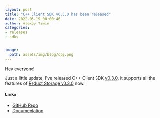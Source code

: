 ```yaml
---
layout: post
title: "C++ Client SDK v0.3.0 has been released"
date: 2022-03-19 00:00:46
author: Alexey Timin
categories:
- releases
- sdks 


image:
  path: assets/img/blog/cpp.png
---
```

Hey everyone!

Just a little update, I've released C++ Client SDK [v0.3.0](https://github.com/reduct-storage/reduct-cpp/releases/tag/v0.3.0),
it supports all the features of [Reduct Storage v0.3.0](/release/storage/reduct-storage-v0.3.0/) now. 

<!--more-->

#### Links

* [GitHub Repo][1]
* [Documentation][2]

[1]:https://github.com/reduct-storage/reduct-cpp
[2]:https://reduct-cpp.readthedocs.io/en/latest/
